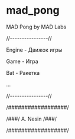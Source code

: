 # mad_pong
MAD Pong by MAD Labs

//----------------//

Engine  -    Движок игры

Game    -    Игра

Bat     -    Ракетка

...

//----------------//


/##################/

/###/ A. Nesin /###/

/##################/
